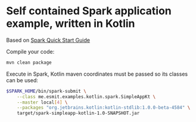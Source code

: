 # Self contained Spark application example, written in Kotlin

Based on [Spark Quick Start Guide](http://spark.apache.org/docs/latest/quick-start.html)

Compile your code:
```bash
mvn clean package
```

Execute in Spark, Kotlin maven coordinates must be passed so its classes can be used:
```bash
$SPARK_HOME/bin/spark-submit \
    --class me.esmit.examples.kotlin.spark.SimpleAppKt \
    --master local[4] \
    --packages "org.jetbrains.kotlin:kotlin-stdlib:1.0.0-beta-4584" \
    target/spark-simpleapp-kotlin-1.0-SNAPSHOT.jar
```